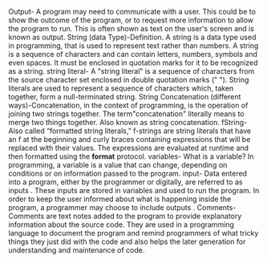 Output- A program may need to communicate with a user. This could be to show the outcome of the program, or to request more information to allow the program to run. This is often shown as text on the user's screen and is known as output.
String (data Type)-Definition. A string is a data type used in programming, that is used to represent text rather than numbers. A string is a sequence of characters and can contain letters, numbers, symbols and even spaces. It must be enclosed in quotation marks for it to be recognized as a string.
string literal- A "string literal" is a sequence of characters from the source character set enclosed in double quotation marks (" "). String literals are used to represent a sequence of characters which, taken together, form a null-terminated string.
String Concatenation (different ways)-Concatenation, in the context of programming, is the operation of joining two strings together. The term"concatenation" literally means to merge two things together. Also known as string concatenation.
fString- Also called “formatted string literals,” f-strings are string literals that have an f at the beginning and curly braces containing expressions that will be replaced with their values. The expressions are evaluated at runtime and then formatted using the __format__ protocol.
variables- What is a variable? In programming, a variable is a value that can change, depending on conditions or on information passed to the program.
input- Data entered into a program, either by the programmer or digitally, are referred to as inputs . These inputs are stored in variables and used to run the program. In order to keep the user informed about what is happening inside the program, a programmer may choose to include outputs .
Comments-Comments are text notes added to the program to provide explanatory information about the source code. They are used in a programming language to document the program and remind programmers of what tricky things they just did with the code and also helps the later generation for understanding and maintenance of code.